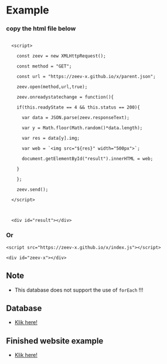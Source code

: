 # Example

### copy the html file below

```

  <script>

    const zeev = new XMLHttpRequest();

    const method = "GET";

    const url = "https://zeev-x.github.io/x/parent.json";

    zeev.open(method,url,true);

    zeev.onreadystatechange = function(){

    if(this.readyState == 4 && this.status == 200){

      var data = JSON.parse(zeev.responseText);

      var y = Math.floor(Math.random()*data.length);

      var res = data[y].img;

      var web = `<img src="${res}" width="500px">`;

      document.getElementById("result").innerHTML = web;

    }

    };

    zeev.send();

  </script>

    

  <div id="result"></div>

```
### Or
```
<script src="https://zeev-x.github.io/x/index.js"></script>

<div id="zeev-x"></div>
```

## Note 

* This database does not support the use of  ``` forEach ```  !!!

## Database 

* [Klik here!](https://zeev-x.github.io/x/parent.json)

## Finished website example

* [Klik here!](https://zeev-x.github.io/x/example/index.html)
